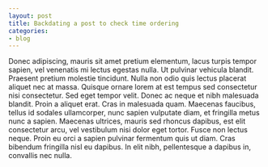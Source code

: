 ```yaml
---
layout: post
title: Backdating a post to check time ordering
categories:
- blog
---
```


Donec adipiscing, mauris sit amet pretium elementum, lacus turpis tempor sapien, vel venenatis mi lectus egestas nulla. Ut pulvinar vehicula blandit. Praesent pretium molestie tincidunt. Nulla non odio quis lectus placerat aliquet nec at massa. Quisque ornare lorem at est tempus sed consectetur nisi consectetur. Sed eget tempor velit. Donec ac neque et nibh malesuada blandit. Proin a aliquet erat. Cras in malesuada quam. Maecenas faucibus, tellus id sodales ullamcorper, nunc sapien vulputate diam, et fringilla metus nunc a sapien. Maecenas ultrices, mauris sed rhoncus dapibus, est elit consectetur arcu, vel vestibulum nisi dolor eget tortor. Fusce non lectus neque. Proin eu orci a sapien pulvinar fermentum quis ut diam. Cras bibendum fringilla nisl eu dapibus. In elit nibh, pellentesque a dapibus in, convallis nec nulla.




